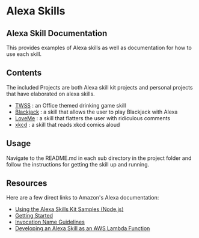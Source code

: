# Alexa Skills

## Alexa Skill Documentation
This provides examples of Alexa skills as well as documentation for how to use each skill.

## Contents
The included Projects are both Alexa skill kit projects and personal projects that have elaborated on alexa skills.

- [TWSS](TWSS/) : an Office themed drinking game skill 
- [Blackjack](Blackjack/) : a skill that allows the user to play Blackjack with Alexa
- [LoveMe](LoveMe/) : a skill that flatters the user with ridiculous comments
- [xkcd](xkcdOftheDay/) : a skill that reads xkcd comics aloud


## Usage
Navigate to the README.md in each sub directory in the project folder and follow the instructions for getting the skill up and running.

## Resources
Here are a few direct links to Amazon's Alexa documentation:

- [Using the Alexa Skills Kit Samples (Node.js)](https://developer.amazon.com/public/solutions/alexa/alexa-skills-kit/docs/using-the-alexa-skills-kit-samples)
- [Getting Started](https://developer.amazon.com/appsandservices/solutions/alexa/alexa-skills-kit/getting-started-guide)
- [Invocation Name Guidelines](https://developer.amazon.com/public/solutions/alexa/alexa-skills-kit/docs/choosing-the-invocation-name-for-an-alexa-skill)
- [Developing an Alexa Skill as an AWS Lambda Function](https://developer.amazon.com/appsandservices/solutions/alexa/alexa-skills-kit/docs/developing-an-alexa-skill-as-a-lambda-function)
